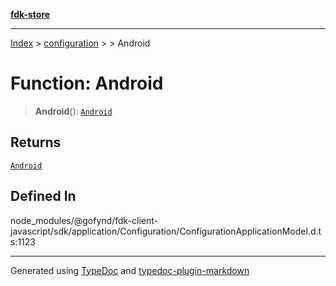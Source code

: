 [**fdk-store**](../../../README.md)
***

[Index](../../../API.md) > [configuration](../../README.md) > [<internal>](../README.md) > Android

# Function: Android

> **Android**(): [`Android`](../type-aliases/type-alias.Android.md)

## Returns

[`Android`](../type-aliases/type-alias.Android.md)

## Defined In

node\_modules/@gofynd/fdk-client-javascript/sdk/application/Configuration/ConfigurationApplicationModel.d.ts:1123

***
Generated using [TypeDoc](https://typedoc.org/) and [typedoc-plugin-markdown](https://www.npmjs.com/package/typedoc-plugin-markdown)
